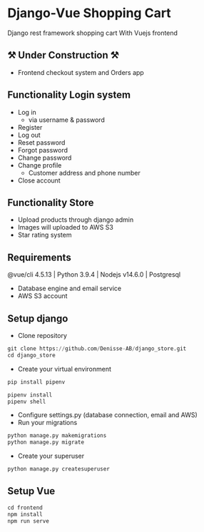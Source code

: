 # Django-Vue Shopping Cart

Django rest framework shopping cart With Vuejs frontend


## :hammer_and_pick: Under Construction :hammer_and_pick:
- Frontend checkout system and Orders app


## Functionality Login system

- Log in
    - via username & password
- Register
- Log out
- Reset password
- Forgot password
- Change password
- Change profile
    - Customer address and phone number
- Close account

## Functionality Store

- Upload products through django admin
- Images will uploaded to AWS S3
- Star rating system

## Requirements

@vue/cli 4.5.13 | Python 3.9.4 | Nodejs v14.6.0 | Postgresql

- Database engine and email service
- AWS S3 account

## Setup django

- Clone repository

``` python
git clone https://github.com/Denisse-AB/django_store.git
cd django_store
```

- Create your virtual environment

```python
pip install pipenv

pipenv install
pipenv shell
```

- Configure settings.py (database connection, email and AWS)
- Run your migrations

```python
python manage.py makemigrations
python manage.py migrate
```
- Create your superuser

```python
python manage.py createsuperuser
```

## Setup Vue

```javascript
cd frontend
npm install
npm run serve
```
